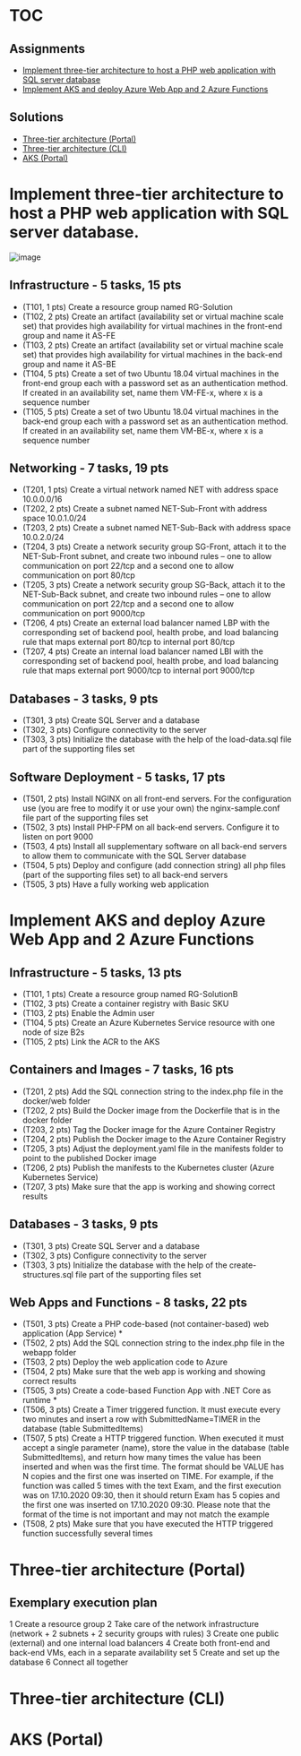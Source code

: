 # TOC

## Assignments

- [Implement three-tier architecture to host a PHP web application with SQL server database](#implement-three-tier-architecture-to-host-a-php-web-application-with-sql-server-database)
- [Implement AKS and deploy Azure Web App and 2 Azure Functions](#implement-aks-and-deploy-azure-web-app-and-2-azure-functions)

## Solutions

- [Three-tier architecture (Portal)](#three-tier-architecture-portal)
- [Three-tier architecture (CLI)](#three-tier-architecture-cli)
- [AKS (Portal)](#aks-portal)


# Implement three-tier architecture to host a PHP web application with SQL server database.

![image](https://user-images.githubusercontent.com/34960418/161519400-7031f84e-b449-4839-8beb-cfc648c11c4c.png)

## Infrastructure - 5 tasks, 15 pts

-	(T101, 1 pts) Create a resource group named RG-Solution
-	(T102, 2 pts) Create an artifact (availability set or virtual machine scale set) that provides high availability for virtual machines in the front-end group and name it AS-FE
-	(T103, 2 pts) Create an artifact (availability set or virtual machine scale set) that provides high availability for virtual machines in the back-end group and name it AS-BE
-	(T104, 5 pts) Create a set of two Ubuntu 18.04 virtual machines in the front-end group each with a password set as an authentication method. If created in an availability set, name them VM-FE-x, where x is a sequence number
-	(T105, 5 pts) Create a set of two Ubuntu 18.04 virtual machines in the back-end group each with a password set as an authentication method. If created in an availability set, name them VM-BE-x, where x is a sequence number

## Networking - 7 tasks, 19 pts

-	(T201, 1 pts) Create a virtual network named NET with address space 10.0.0.0/16
-	(T202, 2 pts) Create a subnet named NET-Sub-Front with address space 10.0.1.0/24
-	(T203, 2 pts) Create a subnet named NET-Sub-Back with address space 10.0.2.0/24
-	(T204, 3 pts) Create a network security group SG-Front, attach it to the NET-Sub-Front subnet, and create two inbound rules – one to allow communication on port 22/tcp and a second one to allow communication on port 80/tcp
-	(T205, 3 pts) Create a network security group SG-Back, attach it to the NET-Sub-Back subnet, and create two inbound rules – one to allow communication on port 22/tcp and a second one to allow communication on port 9000/tcp
-	(T206, 4 pts) Create an external load balancer named LBP with the corresponding set of backend pool, health probe, and load balancing rule that maps external port 80/tcp to internal port 80/tcp
-	(T207, 4 pts) Create an internal load balancer named LBI with the corresponding set of backend pool, health probe, and load balancing rule that maps external port 9000/tcp to internal port 9000/tcp

## Databases - 3 tasks, 9 pts

-	(T301, 3 pts) Create SQL Server and a database
-	(T302, 3 pts) Configure connectivity to the server
-	(T303, 3 pts) Initialize the database with the help of the load-data.sql file part of the supporting files set

## Software Deployment - 5 tasks, 17 pts

-	(T501, 2 pts) Install NGINX on all front-end servers. For the configuration use (you are free to modify it or use your own) the nginx-sample.conf file part of the supporting files set
-	(T502, 3 pts) Install PHP-FPM on all back-end servers. Configure it to listen on port 9000
-	(T503, 4 pts) Install all supplementary software on all back-end servers to allow them to communicate with the SQL Server database
-	(T504, 5 pts) Deploy and configure (add connection string) all php files (part of the supporting files set) to all back-end servers
-	(T505, 3 pts) Have a fully working web application


# Implement AKS and deploy Azure Web App and 2 Azure Functions

## Infrastructure - 5 tasks, 13 pts

-	(T101, 1 pts) Create a resource group named RG-SolutionB
-	(T102, 3 pts) Create a container registry with Basic SKU
-	(T103, 2 pts) Enable the Admin user
-	(T104, 5 pts) Create an Azure Kubernetes Service resource with one node of size B2s
-	(T105, 2 pts) Link the ACR to the AKS

## Containers and Images - 7 tasks, 16 pts

-	(T201, 2 pts) Add the SQL connection string to the index.php file in the docker/web folder
-	(T202, 2 pts) Build the Docker image from the Dockerfile that is in the docker folder
-	(T203, 2 pts) Tag the Docker image for the Azure Container Registry
-	(T204, 2 pts) Publish the Docker image to the Azure Container Registry
-	(T205, 3 pts) Adjust the deployment.yaml file in the manifests folder to point to the published Docker image
-	(T206, 2 pts) Publish the manifests to the Kubernetes cluster (Azure Kubernetes Service)
-	(T207, 3 pts) Make sure that the app is working and showing correct results 

## Databases - 3 tasks, 9 pts

-	(T301, 3 pts) Create SQL Server and a database
-	(T302, 3 pts) Configure connectivity to the server
-	(T303, 3 pts) Initialize the database with the help of the create-structures.sql file part of the supporting files set

## Web Apps and Functions - 8 tasks, 22 pts

-	(T501, 3 pts) Create a PHP code-based (not container-based) web application (App Service) *
-	(T502, 2 pts) Add the SQL connection string to the index.php file in the webapp folder
-	(T503, 2 pts) Deploy the web application code to Azure
-	(T504, 2 pts) Make sure that the web app is working and showing correct results
-	(T505, 3 pts) Create a code-based Function App with .NET Core as runtime *
-	(T506, 3 pts) Create a Timer triggered function. It must execute every two minutes and insert a row with SubmittedName=TIMER in the database (table SubmittedItems)
-	(T507, 5 pts) Create a HTTP triggered function. When executed it must accept a single parameter (name), store the value in the database (table SubmittedItems), and return how many times the value has been inserted and when was the first time. The format should be VALUE has N copies and the first one was inserted on TIME. For example, if the function was called 5 times with the text Exam, and the first execution was on 17.10.2020 09:30, then it should return Exam has 5 copies and the first one was inserted on 17.10.2020 09:30. Please note that the format of the time is not important and may not match the example
-	(T508, 2 pts) Make sure that you have executed the HTTP triggered function successfully several times



# Three-tier architecture (Portal)

## Exemplary execution plan

1 Create a resource group
2	Take care of the network infrastructure (network + 2 subnets + 2 security groups with rules)
3	Create one public (external) and one internal load balancers
4	Create both front-end and back-end VMs, each in a separate availability set
5	Create and set up the database
6	Connect all together



# Three-tier architecture (CLI)

# AKS (Portal)
